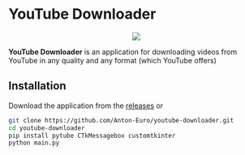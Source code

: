# YouTube Downloader
<p align='center'><img src="https://i.imgur.com/SJGerUJ.png"></p>

**YouTube Downloader** is an application for downloading videos from YouTube in any quality and any format (which YouTube offers)

## Installation
Download the application from the [releases](https://github.com/Anton-Euro/youtube-downloader/releases/tag/release) or
```bash
git clone https://github.com/Anton-Euro/youtube-downloader.git
cd youtube-downloader
pip install pytube CTkMessagebox customtkinter
python main.py
```